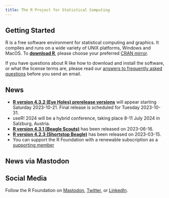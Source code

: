 ```yaml
---
title: The R Project for Statistical Computing
---
```


## Getting Started

R is a free software environment for statistical computing and graphics. It compiles and runs on a wide variety of UNIX platforms, Windows and MacOS. To **[download R](https://cran.r-project.org/mirrors.html)**, please choose your preferred [CRAN mirror](https://cran.r-project.org/mirrors.html).

If you have questions about R like how to download and install the software, or what the license terms are, please read our [answers to frequently asked questions](https://cran.R-project.org/faqs.html) before you send an email.

## News
-   [**R version 4.3.2 (Eye Holes) prerelease versions**](http://cran.r-project.org/src/base-prerelease) will appear starting Saturday 2023-10-21. Final release is scheduled for Tuesday 2023-10-31. 
- useR! 2024 will be a hybrid conference, taking place 8-11 July 2024 in Salzburg, Austria.
-   [**R version 4.3.1 (Beagle Scouts)**](https://cran.r-project.org/src/base/R-4)
    has been released on 2023-06-16.
-   [**R version 4.2.3 (Shortstop Beagle)**](https://cran.r-project.org/src/base/R-4)
    has been released on 2023-03-15.
- You can support the R Foundation with a renewable subscription as a
  [supporting member](https://www.r-project.org/foundation/donations.html)

## News via Mastodon

<!--
Mastodon widget from https://gitlab.com/idotj/mastodon-embed-feed-timeline
Files mastodon-feed-timeline.css and mastodon-feed-timeline.js are from this source
-->

<link rel="stylesheet" href="mastodon-timeline.css" />
<script src="mastodon-timeline.js"></script>

<link rel="stylesheet" href="mastodon-timeline.css" />
<script src="mastodon-timeline.js"></script>
<div class="mt-timeline">
  <div id="mt-body" class="mt-body" role="feed">
    <div class="loading-spinner"></div>
  </div>
</div>

## Social Media

<!-- rel="me" required to verify on Mastodon -->
Follow the R Foundation on <a rel="me" href="https://fosstodon.org/@R_Foundation">Mastodon</a>, <a href="https://twitter.com/_R_Foundation">Twitter</a>, or <a href="https://www.linkedin.com/company/the-r-foundation-for-statistical-computing">LinkedIn</a>.

<!--- (Boilerplate for release run-in)
-   [**R version 3.1.3 (Smooth Sidewalk) prerelease versions**](https://cran.r-project.org/src/base-prerelease/) will appear starting February 28. Final release is scheduled for 2015-03-09.
-->
